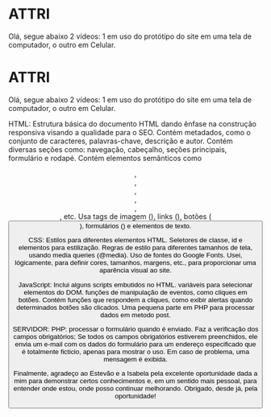 # ATTRI

Olá, segue abaixo 2 vídeos: 1 em uso do protótipo do site em uma tela de computador, o outro em Celular.

# ATTRI

Olá, segue abaixo 2 vídeos: 1 em uso do protótipo do site em uma tela de computador, o outro em Celular.

HTML:
Estrutura básica do documento HTML dando ênfase na construção responsiva visando a qualidade para o SEO.
Contém metadados, como o conjunto de caracteres, palavras-chave, descrição e autor.
Contém diversas seções como: navegação, cabeçalho, seções principais, formulário e rodapé.
Contém elementos semânticos como <header>, <nav>, <main>, <section>, <footer>, <form>, etc.
Usa tags de imagem (<img>), links (<a>), botões (<button>), formulários (<form>) e elementos de texto.

CSS:
Estilos para diferentes elementos HTML.
Seletores de classe, id e elementos para estilização.
Regras de estilo para diferentes tamanhos de tela, usando media queries (@media).
Uso de fontes do Google Fonts.
Usei, lógicamente, para definir cores, tamanhos, margens, etc., para proporcionar uma aparência visual ao site.

JavaScript:
Inclui alguns scripts embutidos no HTML.
variáveis para selecionar elementos do DOM.
funções de manipulação de eventos, como cliques em botões.
Contém funções que respondem a cliques, como exibir alertas quando determinados botões são clicados.
Uma pequena parte em PHP para processar dados em metodo post.

SERVIDOR: 
PHP:
processar o formulário quando é enviado.
Faz a verificação dos campos obrigatórios;
Se todos os campos obrigatórios estiverem preenchidos, ele envia um e-mail com os dados do formulário para um endereço especificado que é totalmente ficticio, apenas para mostrar o uso.
Em caso de problema, uma mensagem é exibida.

Finalmente, agradeço ao Estevão e a Isabela pela excelente oportunidade dada a mim para demonstrar certos conhecimentos e, em um sentido mais pessoal, para entender onde estou, onde posso continuar melhorando. Obrigado, desde já, pela oportunidade!